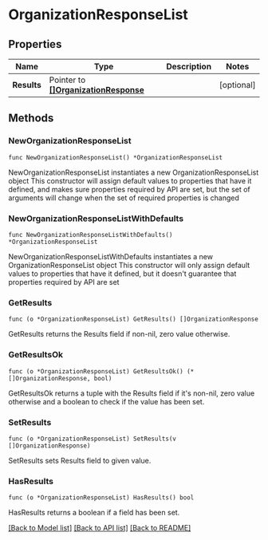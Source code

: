 # OrganizationResponseList

## Properties

Name | Type | Description | Notes
------------ | ------------- | ------------- | -------------
**Results** | Pointer to [**[]OrganizationResponse**](OrganizationResponse.md) |  | [optional] 

## Methods

### NewOrganizationResponseList

`func NewOrganizationResponseList() *OrganizationResponseList`

NewOrganizationResponseList instantiates a new OrganizationResponseList object
This constructor will assign default values to properties that have it defined,
and makes sure properties required by API are set, but the set of arguments
will change when the set of required properties is changed

### NewOrganizationResponseListWithDefaults

`func NewOrganizationResponseListWithDefaults() *OrganizationResponseList`

NewOrganizationResponseListWithDefaults instantiates a new OrganizationResponseList object
This constructor will only assign default values to properties that have it defined,
but it doesn't guarantee that properties required by API are set

### GetResults

`func (o *OrganizationResponseList) GetResults() []OrganizationResponse`

GetResults returns the Results field if non-nil, zero value otherwise.

### GetResultsOk

`func (o *OrganizationResponseList) GetResultsOk() (*[]OrganizationResponse, bool)`

GetResultsOk returns a tuple with the Results field if it's non-nil, zero value otherwise
and a boolean to check if the value has been set.

### SetResults

`func (o *OrganizationResponseList) SetResults(v []OrganizationResponse)`

SetResults sets Results field to given value.

### HasResults

`func (o *OrganizationResponseList) HasResults() bool`

HasResults returns a boolean if a field has been set.


[[Back to Model list]](../README.md#documentation-for-models) [[Back to API list]](../README.md#documentation-for-api-endpoints) [[Back to README]](../README.md)


